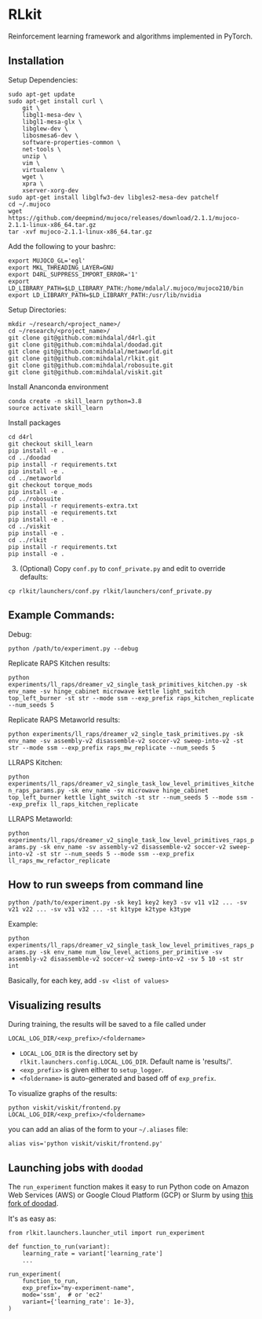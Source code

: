 # RLkit
Reinforcement learning framework and algorithms implemented in PyTorch.

## Installation

Setup Dependencies:
```
sudo apt-get update
sudo apt-get install curl \
    git \
    libgl1-mesa-dev \
    libgl1-mesa-glx \
    libglew-dev \
    libosmesa6-dev \
    software-properties-common \
    net-tools \
    unzip \
    vim \
    virtualenv \
    wget \
    xpra \
    xserver-xorg-dev
sudo apt-get install libglfw3-dev libgles2-mesa-dev patchelf
cd ~/.mujoco
wget https://github.com/deepmind/mujoco/releases/download/2.1.1/mujoco-2.1.1-linux-x86_64.tar.gz
tar -xvf mujoco-2.1.1-linux-x86_64.tar.gz
```

Add the following to your bashrc:
```
export MUJOCO_GL='egl'
export MKL_THREADING_LAYER=GNU
export D4RL_SUPPRESS_IMPORT_ERROR='1'
export LD_LIBRARY_PATH=$LD_LIBRARY_PATH:/home/mdalal/.mujoco/mujoco210/bin
export LD_LIBRARY_PATH=$LD_LIBRARY_PATH:/usr/lib/nvidia
```

Setup Directories:
```
mkdir ~/research/<project_name>/
cd ~/research/<project_name>/
git clone git@github.com:mihdalal/d4rl.git
git clone git@github.com:mihdalal/doodad.git
git clone git@github.com:mihdalal/metaworld.git
git clone git@github.com:mihdalal/rlkit.git
git clone git@github.com:mihdalal/robosuite.git
git clone git@github.com:mihdalal/viskit.git
```

Install Ananconda environment
```
conda create -n skill_learn python=3.8
source activate skill_learn
```

Install packages
```
cd d4rl
git checkout skill_learn
pip install -e .
cd ../doodad
pip install -r requirements.txt
pip install -e .
cd ../metaworld
git checkout torque_mods
pip install -e .
cd ../robosuite
pip install -r requirements-extra.txt
pip install -e requirements.txt
pip install -e .
cd ../viskit
pip install -e .
cd ../rlkit
pip install -r requirements.txt
pip install -e .
```

3. (Optional) Copy `conf.py` to `conf_private.py` and edit to override defaults:
```
cp rlkit/launchers/conf.py rlkit/launchers/conf_private.py
```

## Example Commands:
Debug:

`python /path/to/experiment.py --debug`

Replicate RAPS Kitchen results:

`python experiments/ll_raps/dreamer_v2_single_task_primitives_kitchen.py -sk env_name -sv hinge_cabinet microwave kettle light_switch top_left_burner -st str --mode ssm --exp_prefix raps_kitchen_replicate --num_seeds 5`

Replicate RAPS Metaworld results:

`python experiments/ll_raps/dreamer_v2_single_task_primitives.py -sk env_name -sv assembly-v2 disassemble-v2 soccer-v2 sweep-into-v2 -st str --mode ssm --exp_prefix raps_mw_replicate --num_seeds 5`

LLRAPS Kitchen:

`python experiments/ll_raps/dreamer_v2_single_task_low_level_primitives_kitchen_raps_params.py -sk env_name -sv microwave hinge_cabinet top_left_burner kettle light_switch -st str --num_seeds 5 --mode ssm --exp_prefix ll_raps_kitchen_replicate`

LLRAPS Metaworld:

`python experiments/ll_raps/dreamer_v2_single_task_low_level_primitives_raps_params.py -sk env_name -sv assembly-v2 disassemble-v2 soccer-v2 sweep-into-v2 -st str --num_seeds 5 --mode ssm --exp_prefix ll_raps_mw_refactor_replicate`

## How to run sweeps from command line
`python /path/to/experiment.py -sk key1 key2 key3 -sv v11 v12 ... -sv v21 v22 ... -sv v31 v32 ... -st k1type k2type k3type`

Example:

`python experiments/ll_raps/dreamer_v2_single_task_low_level_primitives_raps_params.py -sk env_name num_low_level_actions_per_primitive -sv assembly-v2 disassemble-v2 soccer-v2 sweep-into-v2 -sv 5 10 -st str int`

Basically, for each key, add `-sv <list of values>`

## Visualizing results
During training, the results will be saved to a file called under
```
LOCAL_LOG_DIR/<exp_prefix>/<foldername>
```
 - `LOCAL_LOG_DIR` is the directory set by `rlkit.launchers.config.LOCAL_LOG_DIR`. Default name is 'results/'.
 - `<exp_prefix>` is given either to `setup_logger`.
 - `<foldername>` is auto-generated and based off of `exp_prefix`.

To visualize graphs of the results:
```
python viskit/viskit/frontend.py LOCAL_LOG_DIR/<exp_prefix>/<foldername>
```

you can add an alias of the form to your `~/.aliases` file:
```
alias vis='python viskit/viskit/frontend.py'
```

## Launching jobs with `doodad`
The `run_experiment` function makes it easy to run Python code on Amazon Web Services (AWS) or Google Cloud Platform (GCP) or Slurm by using
[this fork of doodad](git@github.com:mihdalal/doodad.git).

It's as easy as:
```
from rlkit.launchers.launcher_util import run_experiment

def function_to_run(variant):
    learning_rate = variant['learning_rate']
    ...

run_experiment(
    function_to_run,
    exp_prefix="my-experiment-name",
    mode='ssm',  # or 'ec2'
    variant={'learning_rate': 1e-3},
)
